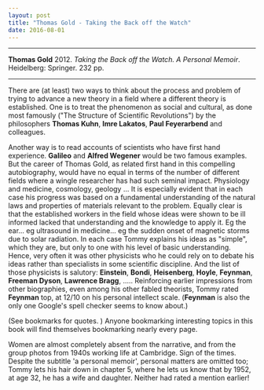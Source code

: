 ```yaml
---
layout: post
title: "Thomas Gold - Taking the Back off the Watch"
date: 2016-08-01
---
```


***
<b>Thomas Gold</b> 2012. _Taking the Back off the Watch. A Personal Memoir_.  Heidelberg: Springer. 232 pp.

***

There are (at least) two ways to think about the process and problem of trying to advance a new theory in a field where a  different theory is established. One is to treat the phenomenon as social and cultural, as done most famously ("The Structure of Scientific Revolutions") by the philosophers **Thomas Kuhn**, **Imre Lakatos**, **Paul Feyerarbend** and colleagues. 

Another way is to read accounts of scientists who have first hand experience.  **Galileo** and **Alfred Wegener** would be two famous examples.  But the career of Thomas Gold, as related first hand in this compelling autobiography, would have no equal in terms of the number of different fields where a wingle researcher has had such seminal impact. Physiology and medicine,  cosmology, geology ...  It is especially evident that in each case his progress was based on a fundamental understanding of the natural laws and properties of materials relevant to the problem.  Equally clear is that the established workers in the field whose ideas were shown to be ill informed lacked that understanding and the knowledge to apply it.  Eg the ear...  eg ultrasound in medicine... eg the sudden onset of magnetic storms due to solar radiation.   In each case Tommy explains his ideas as "simple", which they are, but only to one with his level of basic understanding.  Hence, very often it was other physicists who he could rely on to debate his ideas rather than specialists in some scientific discipline.  And the list of those physicists is salutory: **Einstein**, **Bondi**, **Heisenberg**, **Hoyle**, **Feynman**, **Freeman Dyson**, **Lawrence Bragg**, .....  Reinforcing earlier impressions from other biographies,  even among his other fabled theorists, Tommy rated **Feynman** top, at 12/10 on his personal intellect scale.  (**Feynman** is also the only one Google's spell checker seems to know about.)

(See bookmarks for quotes. )  Anyone bookmarking interesting topics in this book will find themselves bookmarking nearly every page.

Women are almost completely absent from the narrative, and from the group photos from 1940s working life at Cambridge.  Sign of the times. Despite the subtitle 'a personal memoir', personal matters are omitted too; Tommy lets his hair down in chapter 5, where he lets us know that by 1952, at age 32, he has a wife and daughter.  Neither had rated a mention earlier! 


